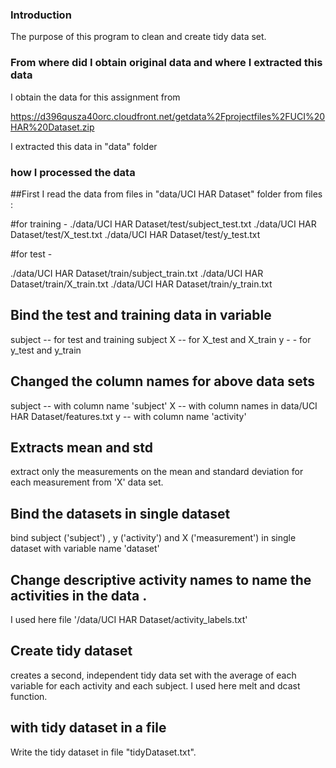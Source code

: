 ### Introduction

The purpose of this program to clean and create tidy data set. 

### From where did I obtain original data and where I extracted this data 

I obtain the data for this assignment from 

https://d396qusza40orc.cloudfront.net/getdata%2Fprojectfiles%2FUCI%20HAR%20Dataset.zip 

I extracted this data in "data" folder

### how I processed the data

##First I read the data from files in "data/UCI HAR Dataset" folder from files :

#for training -
./data/UCI HAR Dataset/test/subject_test.txt
./data/UCI HAR Dataset/test/X_test.txt
./data/UCI HAR Dataset/test/y_test.txt

#for test -

 ./data/UCI HAR Dataset/train/subject_train.txt
 ./data/UCI HAR Dataset/train/X_train.txt
 ./data/UCI HAR Dataset/train/y_train.txt


## Bind the test and training data in variable 
 subject -- for test and training subject 
 X  -- for X_test and X_train
 y - - for y_test and y_train 
 
## Changed the column names for above data sets 
 
 subject -- with column name 'subject'
 X -- with column names in data/UCI HAR Dataset/features.txt
 y -- with column name 'activity'
 
## Extracts mean and std 

extract only the measurements on the mean and standard deviation for each measurement from 'X' data set.
 
## Bind the datasets in single dataset

bind subject ('subject') , y ('activity') and X ('measurement') in single dataset with variable name 'dataset'
 
## Change descriptive activity names to name the activities in the data .

I used here file '/data/UCI HAR Dataset/activity_labels.txt'

## Create tidy dataset

creates a second, independent tidy data set with the average of each variable for each activity and each subject. I
used here melt and dcast function.

## with tidy dataset in a file 

Write the tidy dataset in file "tidyDataset.txt". 

 
 
 